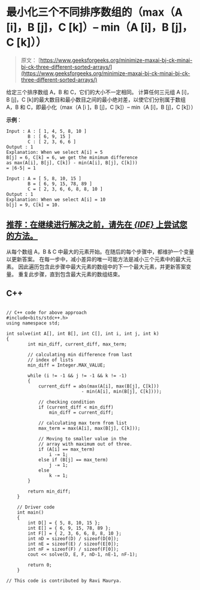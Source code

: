 # 最小化三个不同排序数组的（max（A [i]，B [j]，C [k]）– min（A [i]，B [j]，C [k]））

> 原文： [https://www.geeksforgeeks.org/minimize-maxai-bj-ck-minai-bj-ck-three-different-sorted-arrays/](https://www.geeksforgeeks.org/minimize-maxai-bj-ck-minai-bj-ck-three-different-sorted-arrays/)

给定三个排序数组 A，B 和 C，它们的大小不一定相同。 计算任何三元组 A [i]，B [j]，C [k]的最大数目和最小数目之间的最小绝对差，以使它们分别属于数组 A，B 和 C，即最小化（max（A [i ]，B [j]，C [k]）– min（A [i]，B [j]，C [k]））

**示例**：

```
Input : A : [ 1, 4, 5, 8, 10 ]
        B : [ 6, 9, 15 ]
        C : [ 2, 3, 6, 6 ]
Output : 1
Explanation: When we select A[i] = 5
B[j] = 6, C[k] = 6, we get the minimum difference 
as max(A[i], B[j], C[k]) - min(A[i], B[j], C[k]))
= |6-5| = 1 

Input : A = [ 5, 8, 10, 15 ]
        B = [ 6, 9, 15, 78, 89 ]
        C = [ 2, 3, 6, 6, 8, 8, 10 ]
Output : 1
Explanation: When we select A[i] = 10
b[j] = 9, C[k] = 10.

```

## [推荐：在继续进行解决之前，请先在 ***<u>{IDE}</u>*** 上尝试您的方法。](https://ide.geeksforgeeks.org/)

从每个数组 A，B & C 中最大的元素开始。在随后的每个步骤中，都维护一个变量以更新答案。
在每一步中，减小差异的唯一可能方法是减小三个元素中的最大元素。
因此遍历包含此步骤中最大元素的数组中的下一个最大元素，并更新答案变量。
重复此步骤，直到包含最大元素的数组结束。

## C++ 

```

// C++ code for above approach 
#include<bits/stdc++.h> 
using namespace std; 

int solve(int A[], int B[], int C[], int i, int j, int k) 
{  
        int min_diff, current_diff, max_term; 

        // calculating min difference from last 
        // index of lists 
        min_diff = Integer.MAX_VALUE; 

        while (i != -1 && j != -1 && k != -1)  
        { 
            current_diff = abs(max(A[i], max(B[j], C[k]))  
                            - min(A[i], min(B[j], C[k]))); 

            // checking condition 
            if (current_diff < min_diff) 
                min_diff = current_diff; 

            // calculating max term from list 
            max_term = max(A[i], max(B[j], C[k])); 

            // Moving to smaller value in the 
            // array with maximum out of three. 
            if (A[i] == max_term) 
                i -= 1; 
            else if (B[j] == max_term) 
                j -= 1; 
            else
                k -= 1; 
        } 

        return min_diff; 
    } 

    // Driver code 
    int main() 
    { 
        int D[] = { 5, 8, 10, 15 }; 
        int E[] = { 6, 9, 15, 78, 89 }; 
        int F[] = { 2, 3, 6, 6, 8, 8, 10 }; 
        int nD = sizeof(D) / sizeof(D[0]); 
        int nE = sizeof(E) / sizeof(E[0]); 
        int nF = sizeof(F) / sizeof(F[0]); 
        cout << solve(D, E, F, nD-1, nE-1, nF-1); 

        return 0;  
    } 

// This code is contributed by Ravi Maurya. 

```
